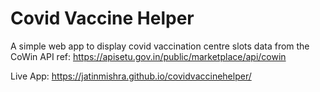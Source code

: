 # Covid Vaccine Helper

A simple web app to display covid vaccination centre slots data from the CoWin API 
ref: https://apisetu.gov.in/public/marketplace/api/cowin

Live App: https://jatinmishra.github.io/covidvaccinehelper/
